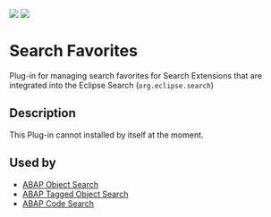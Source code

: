 ![](https://img.shields.io/badge/Java-SE17+-green) ![](https://img.shields.io/badge/eclipse-2021--06+-green)

# Search Favorites

Plug-in for managing search favorites for Search Extensions that are integrated into the Eclipse Search (`org.eclipse.search`)

## Description

This Plug-in cannot installed by itself at the moment.

## Used by

- [ABAP Object Search](../search-tools/README.md)
- [ABAP Tagged Object Search](../tags/README.md)
- [ABAP Code Search](../code-search/README.md)
